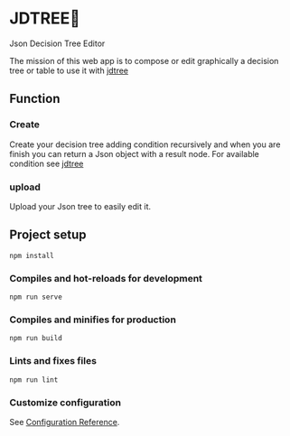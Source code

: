 #  JDTREE🌴
Json Decision Tree Editor


The mission of this web app is to compose or edit graphically a decision tree or table to use it with [jdtree](github.com/mattskinosix/jdtree)

## Function
### Create
Create your decision tree adding condition recursively and when you are finish you can return a Json object with a result node.
For available condition see [jdtree](github.com/mattskinosix/jdtree)

### upload
Upload your Json tree to easily edit it.

## Project setup
```
npm install
```

### Compiles and hot-reloads for development
```
npm run serve
```

### Compiles and minifies for production
```
npm run build
```

### Lints and fixes files
```
npm run lint
```

### Customize configuration
See [Configuration Reference](https://cli.vuejs.org/config/).

